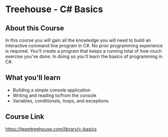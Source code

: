 # Treehouse - C# Basics

## About this Course
In this course you will gain all the knowledge you will need to build an interactive command line program in C#. No prior programming experience is required. You'll create a program that keeps a running total of how much exercise you've done. In doing so you'll learn the basics of programming in C#.

## What you'll learn
- Building a simple console application
- Writing and reading to/from the console
- Variables, conditionals, loops, and exceptions

## Course Link
https://teamtreehouse.com/library/c-basics
